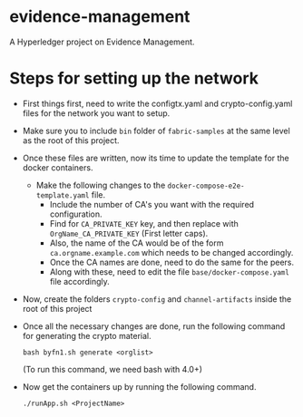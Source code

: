 # evidence-management
 A Hyperledger project on Evidence Management.

# Steps for setting up the network

* First things first, need to write the configtx.yaml and crypto-config.yaml files for the network you want to setup.

* Make sure you to include `bin` folder of `fabric-samples` at the same level as the root of this project.

* Once these files are written, now its time to update the template for the docker containers.

  * Make the following changes to the `docker-compose-e2e-template.yaml` file.
    * Include the number of CA's you want with the required configuration.
    * Find for `CA_PRIVATE_KEY` key, and then replace with `OrgName_CA_PRIVATE_KEY` (First letter caps).
    * Also, the name of the CA would be of the form `ca.orgname.example.com` which needs to be changed accordingly.
    * Once the CA names are done, need to do the same for the peers.
    * Along with these, need to edit the file `base/docker-compose.yaml` file accordingly.

* Now, create the folders `crypto-config` and `channel-artifacts` inside the root of this project

* Once all the necessary changes are done, run the following command for generating the crypto material.

  `bash byfn1.sh generate <orglist>`

  (To run this command, we need bash with 4.0+)

* Now get the containers up by running the following command.

  `./runApp.sh <ProjectName>`



